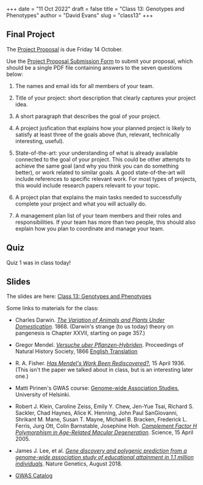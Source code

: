 +++
date = "11 Oct 2022"
draft = false
title = "Class 13: Genotypes and Phenotypes"
author = "David Evans"
slug = "class13"
+++

## Final Project

The [Project Proposal](/finalproject) is due Friday 14 October.

Use the [Project Proposal Submission Form](https://forms.gle/M77TrH653LzZo3Kn8) to submit your proposal, which should be a single PDF file containing answers to the seven questions below:

1. The names and email ids for all members of your team.

2. Title of your project: short description that clearly captures your
project idea.

3. A short paragraph that describes the goal of your project.

4. A project jusfication that explains how your planned project is likely to satisfy at least three of the goals above (fun, relevant, technically interesting, useful).

5. State-of-the-art: your understanding of what is already available connected to the goal of your project. This could be other attempts to achieve the same goal (and why you think you can do something better), or work related to similar goals. A good state-of-the-art will include references to specific relevant work. For most types of projects, this would include research papers relevant to your topic.

6. A project plan that explains the main tasks needed to successfully complete your project and what you will actually do.

7. A management plan list of your team members and their roles and
responsibilities. If your team has more than two people, this should
also explain how you plan to coordinate and manage your team.

## Quiz

Quiz 1 was in class today!

## Slides

The slides are here: [Class 13: Genotypes and Phenotypes](https://www.dropbox.com/s/ieyxuw3u6ddsg5a/csbio-class13.pdf?dl=0)

Some links to materials for the class:

- Charles Darwin. [_The Variation of Animals and Plants Under Domestication_](https://www.google.com/books/edition/The_Variation_of_Animals_and_Plants_Unde/hoo5AAAAcAAJ?hl=en&gbpv=1). 1868. (Darwin's strange (to us today) theory on pangenesis is Chapter XXVII, starting on page 357.)

- Gregor Mendel. [_Versuche uber Pflanzen-Hybriden_](https://www.biodiversitylibrary.org/page/48299076#page/133/mode/1up). Proceedings of Natural History Society, 1866 [English Translation](http://www.esp.org/foundations/genetics/classical/gm-65.pdf)

- R. A. Fisher. [_Has Mendel's Work Been Rediscovered?_](/docs/fisher1936.pdf), 15 April 1936. (This isn't the paper we talked about in class, but is an interesting later one.)

- Matti Pirinen's GWAS course: [Genome-wide Association Studies](https://www.mv.helsinki.fi/home/mjxpirin/GWAS_course/), University of Helsinki. 

- Robert J. Klein, Caroline Zeiss, Emily Y. Chew, Jen-Yue Tsai, Richard S. Sackler, Chad Haynes, Alice K. Henning, John Paul SanGiovanni, Shrikant M. Mane, Susan T. Mayne, Michael B. Bracken, Frederick L. Ferris, Jurg Ott, Colin Barnstable, Josephine Hoh. [_Complement Factor H Polymorphism in Age-Related Macular Degeneration_](/docs/klein2005.pdf). Science, 15 April 2005.

- James J. Lee, et al. [_Gene discovery and polygenic prediction from a genome-wide association study of educational attainment in 1.1 million individuals_](/docs/gwaseducation.pdf). Nature Genetics, August 2018.

- [GWAS Catalog](https://www.ebi.ac.uk/gwas/diagram)
